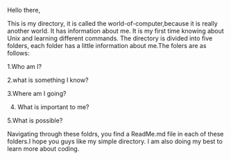 Hello there,

This is my directory, it is called the world-of-computer,because it is 
really another world. It has information about me. It is my first time 
knowing about Unix and learning different commands. The directory is 
divided into five folders, each folder has a little information about 
me.The folers are as follows:

1.Who am I?

2.what is something I know?

3.Where am I going?

4. What is important to me?

5.What is possible?


Navigating through these foldrs, you find a ReadMe.md file in each of 
these folders.I hope you guys like my simple directory. I am also doing my 
best to learn more about coding.

